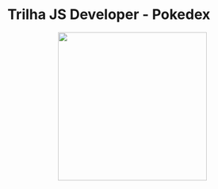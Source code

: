 # Trilha JS Developer - Pokedex

<div align="center">
  <img height="300" src="https://user-images.githubusercontent.com/90563215/230899050-7ff3a305-c687-4f28-abfb-2769d089a370.jpg"  />
</div>

###
